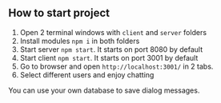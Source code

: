 ## How to start project
1. Open 2 terminal windows with `client` and `server` folders
2. Install modules `npm i` in both folders
3. Start server `npm start`. It starts on port 8080 by default
4. Start client `npm start`. It starts on port 3001 by default
5. Go to browser and open `http://localhost:3001/` in 2 tabs. 
6. Select different users and enjoy chatting

You can use your own database to save dialog messages.